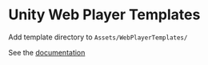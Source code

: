 Unity Web Player Templates
==========================

Add template directory to `Assets/WebPlayerTemplates/`

See the [documentation](http://docs.unity3d.com/Manual/UsingWebPlayertemplates.html)